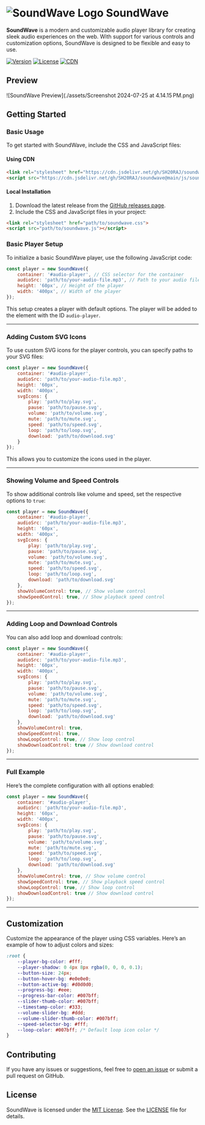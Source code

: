 # ![SoundWave Logo](https://cdn.jsdelivr.net/gh/SH20RAJ/soundwave@main/assets/logo.svg) SoundWave

**SoundWave** is a modern and customizable audio player library for creating sleek audio experiences on the web. With support for various controls and customization options, SoundWave is designed to be flexible and easy to use.

[![Version](https://img.shields.io/github/release/SH20RAJ/soundwave.svg)](https://github.com/SH20RAJ/soundwave/releases)
[![License](https://img.shields.io/github/license/SH20RAJ/soundwave.svg)](https://opensource.org/licenses/MIT)
[![CDN](https://img.shields.io/badge/CDN-Available-brightgreen.svg)](https://cdn.jsdelivr.net/gh/SH20RAJ/soundwave@main/js/soundwave.js)

## Preview

![SoundWave Preview](./assets/Screenshot 2024-07-25 at 4.14.15 PM.png)

## Getting Started

### Basic Usage

To get started with SoundWave, include the CSS and JavaScript files:

#### Using CDN

```html
<link rel="stylesheet" href="https://cdn.jsdelivr.net/gh/SH20RAJ/soundwave@main/css/soundwave.css">
<script src="https://cdn.jsdelivr.net/gh/SH20RAJ/soundwave@main/js/soundwave.js"></script>
```

#### Local Installation

1. Download the latest release from the [GitHub releases page](https://github.com/SH20RAJ/soundwave/releases).
2. Include the CSS and JavaScript files in your project:

```html
<link rel="stylesheet" href="path/to/soundwave.css">
<script src="path/to/soundwave.js"></script>
```

### Basic Player Setup

To initialize a basic SoundWave player, use the following JavaScript code:

```javascript
const player = new SoundWave({
    container: '#audio-player', // CSS selector for the container
    audioSrc: 'path/to/your-audio-file.mp3', // Path to your audio file
    height: '60px', // Height of the player
    width: '400px', // Width of the player
});
```

This setup creates a player with default options. The player will be added to the element with the ID `audio-player`.

---

### Adding Custom SVG Icons

To use custom SVG icons for the player controls, you can specify paths to your SVG files:

```javascript
const player = new SoundWave({
    container: '#audio-player',
    audioSrc: 'path/to/your-audio-file.mp3',
    height: '60px',
    width: '400px',
    svgIcons: {
        play: 'path/to/play.svg',
        pause: 'path/to/pause.svg',
        volume: 'path/to/volume.svg',
        mute: 'path/to/mute.svg',
        speed: 'path/to/speed.svg',
        loop: 'path/to/loop.svg',
        download: 'path/to/download.svg'
    }
});
```

This allows you to customize the icons used in the player.

---

### Showing Volume and Speed Controls

To show additional controls like volume and speed, set the respective options to `true`:

```javascript
const player = new SoundWave({
    container: '#audio-player',
    audioSrc: 'path/to/your-audio-file.mp3',
    height: '60px',
    width: '400px',
    svgIcons: {
        play: 'path/to/play.svg',
        pause: 'path/to/pause.svg',
        volume: 'path/to/volume.svg',
        mute: 'path/to/mute.svg',
        speed: 'path/to/speed.svg',
        loop: 'path/to/loop.svg',
        download: 'path/to/download.svg'
    },
    showVolumeControl: true, // Show volume control
    showSpeedControl: true, // Show playback speed control
});
```

---

### Adding Loop and Download Controls

You can also add loop and download controls:

```javascript
const player = new SoundWave({
    container: '#audio-player',
    audioSrc: 'path/to/your-audio-file.mp3',
    height: '60px',
    width: '400px',
    svgIcons: {
        play: 'path/to/play.svg',
        pause: 'path/to/pause.svg',
        volume: 'path/to/volume.svg',
        mute: 'path/to/mute.svg',
        speed: 'path/to/speed.svg',
        loop: 'path/to/loop.svg',
        download: 'path/to/download.svg'
    },
    showVolumeControl: true,
    showSpeedControl: true,
    showLoopControl: true, // Show loop control
    showDownloadControl: true // Show download control
});
```

---

### Full Example

Here’s the complete configuration with all options enabled:

```javascript
const player = new SoundWave({
    container: '#audio-player',
    audioSrc: 'path/to/your-audio-file.mp3',
    height: '60px',
    width: '400px',
    svgIcons: {
        play: 'path/to/play.svg',
        pause: 'path/to/pause.svg',
        volume: 'path/to/volume.svg',
        mute: 'path/to/mute.svg',
        speed: 'path/to/speed.svg',
        loop: 'path/to/loop.svg',
        download: 'path/to/download.svg'
    },
    showVolumeControl: true, // Show volume control
    showSpeedControl: true, // Show playback speed control
    showLoopControl: true, // Show loop control
    showDownloadControl: true // Show download control
});
```

---

## Customization

Customize the appearance of the player using CSS variables. Here’s an example of how to adjust colors and sizes:

```css
:root {
    --player-bg-color: #fff;
    --player-shadow: 0 4px 8px rgba(0, 0, 0, 0.1);
    --button-size: 24px;
    --button-hover-bg: #e0e0e0;
    --button-active-bg: #d0d0d0;
    --progress-bg: #eee;
    --progress-bar-color: #007bff;
    --slider-thumb-color: #007bff;
    --timestamp-color: #333;
    --volume-slider-bg: #ddd;
    --volume-slider-thumb-color: #007bff;
    --speed-selector-bg: #fff;
    --loop-color: #007bff; /* Default loop icon color */
}
```

## Contributing

If you have any issues or suggestions, feel free to [open an issue](https://github.com/SH20RAJ/soundwave/issues) or submit a pull request on GitHub.

## License

SoundWave is licensed under the [MIT License](https://opensource.org/licenses/MIT). See the [LICENSE](https://github.com/SH20RAJ/soundwave/blob/main/LICENSE) file for details.

